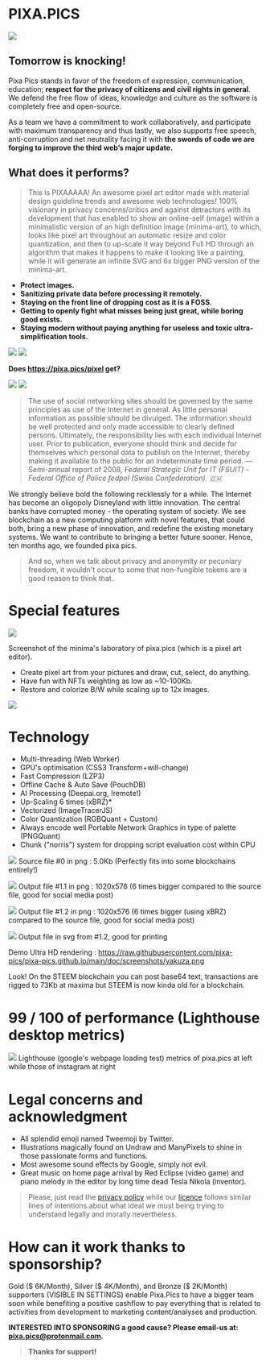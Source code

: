 # PIXA.PICS 

![](https://raw.githubusercontent.com/pixa-pics/pixa-pics.github.io/main/doc/screenshots/GODFTWARE.jpeg)

## Tomorrow is knocking!

Pixa Pics stands in favor of the freedom of expression, communication, education; **respect for the privacy of citizens and civil rights in general**. We defend the free flow of ideas, knowledge and culture as the software is completely free and open-source. 

As a team we have a commitment to work collaboratively, and participate with maximum transparency and thus lastly, we also supports free speech, anti-corruption and net neutrality facing it with **the swords of code we are forging to improve the third web’s major update.**

## What does it performs?


 > This is PIXAAAAA! An awesome pixel art editor made with material design guideline trends and awesome web technologies! 100% visionary in privacy concerns/critics and against detractors with its development that has enabled to show an online-self (image) within a minimalistic version of an high definition image (minima-art), to which, looks like pixel art throughout an automatic resize and color quantization, and then to up-scale it way beyond Full HD through an algorithm that makes it happens to make it looking like a painting, while it will generate an infinite SVG and 6x bigger PNG version of the minima-art.

 * **Protect images.**
 * **Sanitizing private data before processing it remotely.**
 * **Staying on the front line of dropping cost as it is a FOSS.**
 * **Getting to openly fight what misses being just great, while boring good exists.** 
 * **Staying modern without paying anything for useless and toxic ultra-simplification tools.**

![](https://raw.githubusercontent.com/pixa-pics/pixa-pics.github.io/main/doc/screenshots/home_page_view_dark.png?v=1)
![](https://raw.githubusercontent.com/pixa-pics/pixa-pics.github.io/main/doc/screenshots/editor_view_mobile.png?v=1)

**Does https://pixa.pics/pixel get?**

![](https://img.shields.io/badge/Maintained%3F-yes-green.svg)
![](https://img.shields.io/website-up-down-green-red/http/pixa.pics)


> The use of social networking sites should be governed by the same principles as use of the Internet in general. As little personal information as possible should be divulged. The information should be well protected and only made accessible to clearly defined persons. Ultimately, the responsibility lies with each individual Internet user. Prior to publication, everyone should think and decide for themselves which personal data to publish on the Internet, thereby making it available to the public for an indeterminate time period.  — Semi-annual report of 2008, *Federal Strategic Unit for IT (FSUIT) - Federal Office of Police fedpol (Swiss Confederation). 🇨🇭*

We strongly believe bold the following recklessly for a while. The Internet has become an oligopoly Disneyland with little innovation. The central banks have corrupted money - the operating system of society. We see blockchain as a new computing platform with novel features, that could both, bring a new phase of innovation, and redefine the existing monetary systems. We want to contribute to bringing a better future sooner. Hence, ten months ago, we founded pixa pics.

> And so, when we talk about privacy and anonymity or pecuniary freedom, it wouldn't occur to some that non-fungible tokens are a good reason to think that.

# Special features

![](https://raw.githubusercontent.com/pixa-pics/pixa-pics.github.io/main/doc/screenshots/editor_view_start.png?v=1)

Screenshot of the minima's laboratory of pixa.pics (which is a pixel art editor).

 * Create pixel art from your pictures and draw, cut, select, do anything.
 * Have fun with NFTs weighting as low as ~10-100Kb.
 * Restore and colorize B/W while scaling up to 12x images.

![](https://raw.githubusercontent.com/pixa-pics/pixa-pics.github.io/main/doc/screenshots/editor_view_filter.png?v=1)


# Technology

 * Multi-threading (Web Worker)
 * GPU's optimisation (CSS3 Transform+will-change)
 * Fast Compression (LZP3)
 * Offline Cache & Auto Save (PouchDB)
 * AI Processing (Deepai.org, !remote!)
 * Up-Scaling 6 times (xBRZ)*
 * Vectorized (ImageTracerJS)
 * Color Quantization (RGBQuant + Custom)
 * Always encode well Portable Network Graphics in type of palette (PNGQuant)
 * Chunk ("norris") system for dropping script evaluation cost within CPU

![](https://raw.githubusercontent.com/pixa-pics/pixa-pics.github.io/main/doc/screenshots/RAS_1x.png)
Source file #0 in png : 5.0Kb (Perfectly fits into some blockchains entirely!)

![](https://raw.githubusercontent.com/pixa-pics/pixa-pics.github.io/main/doc/screenshots/RAS_6x.png)
Output file #1.1 in png : 1020x576 (6 times bigger compared to the source file, good for social media post)

![](https://raw.githubusercontent.com/pixa-pics/pixa-pics.github.io/main/doc/screenshots/XBRZ_RAS_6x.png)
Output file #1.2 in png : 1020x576 (6 times bigger (using xBRZ) compared to the source file, good for social media post)

![](https://raw.githubusercontent.com/pixa-pics/pixa-pics.github.io/main/doc/screenshots/XBRZ_VEC_6x.svg)
Output file in svg from #1.2, good for printing

Demo Ultra HD rendering : https://raw.githubusercontent.com/pixa-pics/pixa-pics.github.io/main/doc/screenshots/yakuza.png

Look! On the STEEM blockchain you can post base64 text, transactions are rigged to 73Kb at maxima but STEEM is now kinda old for a blockchain.

# 99 / 100 of performance (Lighthouse desktop metrics)

![](https://raw.githubusercontent.com/pixa-pics/pixa-pics.github.io/main/doc/screenshots/pagespeed.web.dev.png?v=1)
Lighthouse (google's webpage loading test) metrics of pixa.pics at left while those of instagram at right


# Legal concerns and acknowledgment

 * All splendid emoji named Tweemoji by Twitter.
 * Illustrations magically found on Undraw and ManyPixels to shine in those passionate forms and functions.
 * Most awesome sound effects by Google, simply not evil.
 * Great music on home page arrival by Red Eclipse (video game) and piano melody in the editor by long time dead Tesla Nikola (inventor).

 > Please, just read the [privacy policy](https://github.com/pixa-pics/pixa-pics.github.io/blob/main/privacypolicy.md) while our [licence](https://github.com/pixa-pics/pixa-pics.github.io/blob/main/COPYING) follows similar lines of intentions about what ideal we must being trying to understand legally and morally nevertheless.

# How can it work thanks to sponsorship?

Gold ($ 6K/Month), Silver ($ 4K/Month), and Bronze ($ 2K/Month) supporters (VISIBLE IN SETTINGS) enable Pixa.Pics to have a bigger team soon while benefiting a positive cashflow to pay everything that is related to activities from development to marketing content/analyses and production.</p>
**INTERESTED INTO SPONSORING a good cause? Please email-us at: [pixa.pics@protonmail.com](mailto:pixa.pics@protonmail.com).**
> **Thanks for support!**
